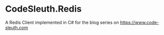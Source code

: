 # CodeSleuth.Redis
A Redis Client implemented in C# for the blog series on https://www.code-sleuth.com
